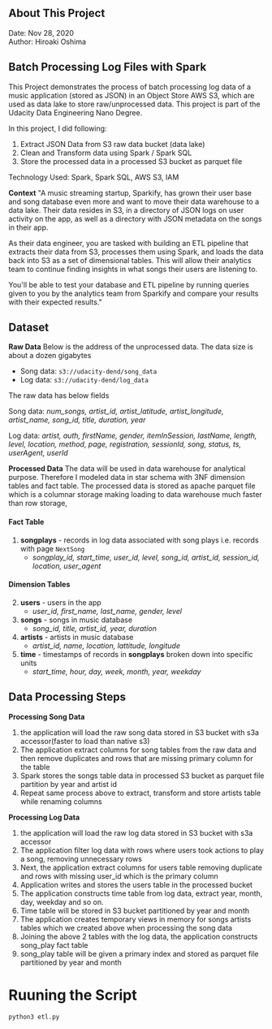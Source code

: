 ## About This Project
Date:  Nov 28, 2020  
Author: Hiroaki Oshima  <br>

## Batch Processing Log Files with Spark

This Project demonstrates the process of batch processing log data of a music application (stored as JSON)  in an Object Store AWS S3, which are used as data lake to store raw/unprocessed data. This project is part of the Udacity Data Engineering Nano Degree. 

In this project, I did following:
1. Extract JSON Data from S3 raw data bucket (data lake)
2.  Clean and Transform data using Spark / Spark SQL
3.  Store the processed data in a processed S3 bucket as parquet file

Technology Used: Spark, Spark SQL, AWS S3, IAM

**Context**
"A music streaming startup, Sparkify, has grown their user base and song database even more and want to move their data warehouse to a data lake. Their data resides in S3, in a directory of JSON logs on user activity on the app, as well as a directory with JSON metadata on the songs in their app.

As their data engineer, you are tasked with building an ETL pipeline that extracts their data from S3, processes them using Spark, and loads the data back into S3 as a set of dimensional tables. This will allow their analytics team to continue finding insights in what songs their users are listening to.

You'll be able to test your database and ETL pipeline by running queries given to you by the analytics team from Sparkify and compare your results with their expected results."

## Dataset 
**Raw Data**
Below is the address of the unprocessed data. The data size is about a dozen gigabytes
-   Song data:  `s3://udacity-dend/song_data`
-   Log data:  `s3://udacity-dend/log_data`

The raw data has below fields <br>

Song data: 
*num_songs, artist_id, artist_latitude, artist_longitude, artist_name, song_id, title, duration, year* <br>

Log data:
*artist, auth, firstName, gender, itemInSession, lastName, length, level, location, method, page, registration, sessionId, song, status, ts, userAgent, userId*

**Processed Data**
The data will be used in data warehouse for analytical purpose. Therefore I modeled data in star schema with 3NF dimension tables and fact table. The processed data is stored as apache parquet file which is a columnar storage making loading to data warehouse much faster than row storage, 

#### Fact Table

1.  **songplays**  - records in log data associated with song plays i.e. records with page  `NextSong`
    -   _songplay_id, start_time, user_id, level, song_id, artist_id, session_id, location, user_agent_

#### Dimension Tables

2.  **users**  - users in the app
    -   _user_id, first_name, last_name, gender, level_
3.  **songs**  - songs in music database
    -   _song_id, title, artist_id, year, duration_
4.  **artists**  - artists in music database
    -   _artist_id, name, location, lattitude, longitude_
5.  **time**  - timestamps of records in  **songplays**  broken down into specific units
    -   _start_time, hour, day, week, month, year, weekday_

## Data Processing Steps
**Processing Song Data**
1. the application will load the raw song data stored in S3 bucket with s3a accessor(faster to load than native s3)
2.  The application extract columns for song tables from the raw data and then remove duplicates and rows that are missing primary column for the table
3. Spark stores the songs table data in processed S3 bucket as parquet file partition by year and artist id
4. Repeat same process above to extract, transform and store artists table while renaming columns

**Processing Log Data**
1.  the application will load the raw log data stored in S3 bucket with s3a accessor
2.  The application filter log data with rows where users took actions to play a song, removing unnecessary rows
3.  Next, the application extract columns for users table removing duplicate and rows with missing user_id which is the primary column 
4. Application writes and stores the users table in the processed bucket
5. The application constructs time table from log data, extract year, month, day, weekday and so on.
6. Time table will be stored in S3 bucket partitioned by year and  month
7.  The application creates temporary views in memory for songs artists tables which we created above when processing the song data
8. Joining the above 2 tables with the log data, the application constructs song_play fact table
9. song_play table will be given a primary index and stored as parquet file partitioned by year and month

# Ruuning the Script  


    python3 etl.py
